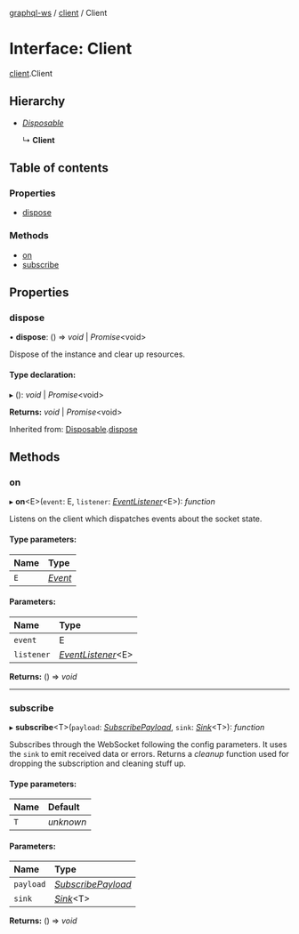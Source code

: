 [graphql-ws](../README.md) / [client](../modules/client.md) / Client

# Interface: Client

[client](../modules/client.md).Client

## Hierarchy

* [*Disposable*](types.disposable.md)

  ↳ **Client**

## Table of contents

### Properties

- [dispose](client.client-1.md#dispose)

### Methods

- [on](client.client-1.md#on)
- [subscribe](client.client-1.md#subscribe)

## Properties

### dispose

• **dispose**: () => *void* \| *Promise*<void\>

Dispose of the instance and clear up resources.

#### Type declaration:

▸ (): *void* \| *Promise*<void\>

**Returns:** *void* \| *Promise*<void\>

Inherited from: [Disposable](types.disposable.md).[dispose](types.disposable.md#dispose)

## Methods

### on

▸ **on**<E\>(`event`: E, `listener`: [*EventListener*](../modules/client.md#eventlistener)<E\>): *function*

Listens on the client which dispatches events about the socket state.

#### Type parameters:

Name | Type |
:------ | :------ |
`E` | [*Event*](../modules/client.md#event) |

#### Parameters:

Name | Type |
:------ | :------ |
`event` | E |
`listener` | [*EventListener*](../modules/client.md#eventlistener)<E\> |

**Returns:** () => *void*

___

### subscribe

▸ **subscribe**<T\>(`payload`: [*SubscribePayload*](message.subscribepayload.md), `sink`: [*Sink*](types.sink.md)<T\>): *function*

Subscribes through the WebSocket following the config parameters. It
uses the `sink` to emit received data or errors. Returns a _cleanup_
function used for dropping the subscription and cleaning stuff up.

#### Type parameters:

Name | Default |
:------ | :------ |
`T` | *unknown* |

#### Parameters:

Name | Type |
:------ | :------ |
`payload` | [*SubscribePayload*](message.subscribepayload.md) |
`sink` | [*Sink*](types.sink.md)<T\> |

**Returns:** () => *void*
